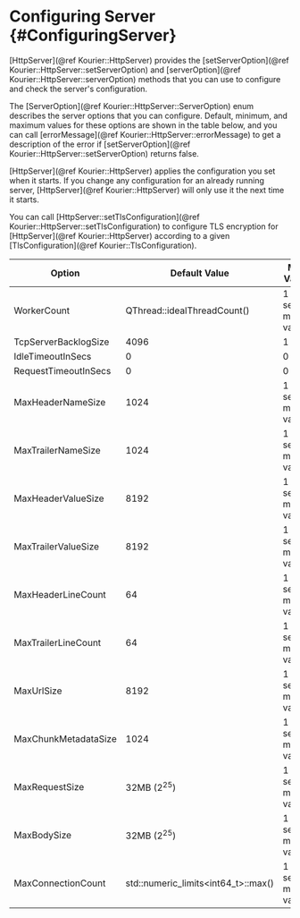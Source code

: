 # Configuring Server {#ConfiguringServer}

[HttpServer](@ref Kourier::HttpServer) provides the [setServerOption](@ref Kourier::HttpServer::setServerOption) and
[serverOption](@ref Kourier::HttpServer::serverOption) methods that you can use to configure and check the server's configuration.

The [ServerOption](@ref Kourier::HttpServer::ServerOption) enum describes the server options that you can configure. Default, minimum, and maximum values for these options are shown in the table below, and you can call [errorMessage](@ref Kourier::HttpServer::errorMessage) to get a description of the error if [setServerOption](@ref Kourier::HttpServer::setServerOption) returns false.

[HttpServer](@ref Kourier::HttpServer) applies the configuration you set when it starts. If you change any configuration for an already running server, [HttpServer](@ref Kourier::HttpServer) will only use it the next time it starts.

You can call [HttpServer::setTlsConfiguration](@ref Kourier::HttpServer::setTlsConfiguration) to configure TLS encryption for [HttpServer](@ref Kourier::HttpServer) according to a given [TlsConfiguration](@ref Kourier::TlsConfiguration).

| Option | Default Value | Min Value | Max Value |
| --- | --- | --- | --- |
| WorkerCount | QThread::idealThreadCount() | 1 (0 sets max value) | QThread::idealThreadCount() |
| TcpServerBacklogSize | 4096 | 1 | std::numeric_limits<int>::max() |
| IdleTimeoutInSecs | 0 | 0 | std::numeric_limits<int>::max() |
| RequestTimeoutInSecs | 0 | 0 | std::numeric_limits<int>::max() |
| MaxHeaderNameSize | 1024 | 1 (0 sets max value) | std::numeric_limits<uint16_t>::max() |
| MaxTrailerNameSize | 1024 | 1 (0 sets max value) | std::numeric_limits<uint16_t>::max() |
| MaxHeaderValueSize | 8192 | 1 (0 sets max value) | std::numeric_limits<uint16_t>::max() |
| MaxTrailerValueSize | 8192 | 1 (0 sets max value) | std::numeric_limits<uint16_t>::max() |
| MaxHeaderLineCount | 64 | 1 (0 sets max value) | 128 |
| MaxTrailerLineCount | 64 | 1 (0 sets max value) | 128 |
| MaxUrlSize | 8192 | 1 (0 sets max value) | std::numeric_limits<int64_t>::max() |
| MaxChunkMetadataSize | 1024 | 1 (0 sets max value) | std::numeric_limits<int64_t>::max() |
| MaxRequestSize | 32MB (2<sup>25</sup>) | 1 (0 sets max value) | std::numeric_limits<int64_t>::max() |
| MaxBodySize | 32MB (2<sup>25</sup>) | 1 (0 sets max value) | std::numeric_limits<int64_t>::max() |
| MaxConnectionCount | std::numeric_limits<int64_t>::max() | 1 (0 sets max value) | std::numeric_limits<int64_t>::max() |



